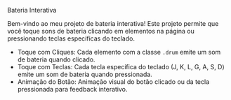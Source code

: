 Bateria Interativa

Bem-vindo ao meu projeto de bateria interativa! Este projeto permite que você toque sons de bateria clicando em elementos na página ou pressionando teclas específicas do teclado.

- Toque com Cliques: Cada elemento com a classe `.drum` emite um som de bateria quando clicado.
- Toque com Teclas: Cada tecla específica do teclado (J, K, L, G, A, S, D) emite um som de bateria quando pressionada.
- Animação do Botão: Animação visual do botão clicado ou da tecla pressionada para feedback interativo.
